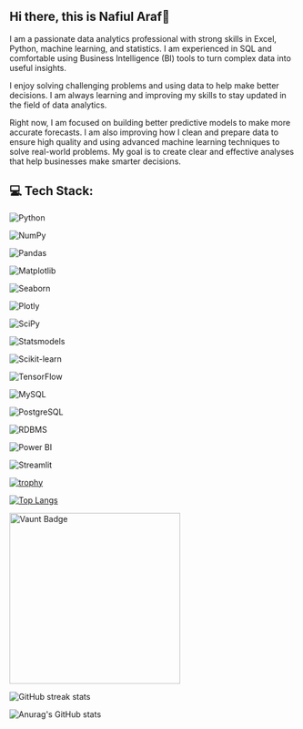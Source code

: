 ## Hi there, this is Nafiul Araf👋

I am a passionate data analytics professional with strong skills in Excel, Python, machine learning, and statistics. I am experienced in SQL and comfortable using Business Intelligence (BI) tools to turn complex data into useful insights.

I enjoy solving challenging problems and using data to help make better decisions. I am always learning and improving my skills to stay updated in the field of data analytics.

Right now, I am focused on building better predictive models to make more accurate forecasts. I am also improving how I clean and prepare data to ensure high quality and using advanced machine learning techniques to solve real-world problems. My goal is to create clear and effective analyses that help businesses make smarter decisions.

## 💻 Tech Stack:

<!-- Python -->
![Python](https://img.shields.io/badge/Python-3776AB?logo=python&logoColor=white&style=for-the-badge)

<!-- Numpy -->
![NumPy](https://img.shields.io/badge/NumPy-013243?logo=numpy&logoColor=white&style=for-the-badge)

<!-- Pandas -->
![Pandas](https://img.shields.io/badge/Pandas-150458?logo=pandas&logoColor=white&style=for-the-badge)

<!-- Matplotlib -->
![Matplotlib](https://img.shields.io/badge/Matplotlib-3776AB?logo=python&logoColor=white&style=for-the-badge)

<!-- Seaborn -->
![Seaborn](https://img.shields.io/badge/Seaborn-3776AB?logo=python&logoColor=white&style=for-the-badge)

<!-- Plotly -->
![Plotly](https://img.shields.io/badge/Plotly-3F4F75?logo=plotly&logoColor=white&style=for-the-badge)

<!-- Scipy -->
![SciPy](https://img.shields.io/badge/SciPy-8CAAE6?logo=scipy&logoColor=white&style=for-the-badge)

<!-- Statsmodels -->
![Statsmodels](https://img.shields.io/badge/Statsmodels-3776AB?logo=python&logoColor=white&style=for-the-badge)

<!-- Scikit-learn -->
![Scikit-learn](https://img.shields.io/badge/Scikit--learn-F7931E?logo=scikit-learn&logoColor=white&style=for-the-badge)

<!-- TensorFlow -->
![TensorFlow](https://img.shields.io/badge/TensorFlow-FF6F00?logo=tensorflow&logoColor=white&style=for-the-badge)

<!-- MySQL -->
![MySQL](https://img.shields.io/badge/MySQL-4479A1?logo=mysql&logoColor=white&style=for-the-badge)

<!-- PostgreSQL -->
![PostgreSQL](https://img.shields.io/badge/PostgreSQL-4169E1?logo=postgresql&logoColor=white&style=for-the-badge)

<!-- RDBMS -->
![RDBMS](https://img.shields.io/badge/RDBMS-003B57?logo=database&logoColor=white&style=for-the-badge)

<!-- Power BI -->
![Power BI](https://img.shields.io/badge/Power%20BI-F2C811?logo=power-bi&logoColor=black&style=for-the-badge)

<!-- Streamlit -->
![Streamlit](https://img.shields.io/badge/Streamlit-FF4B4B?logo=streamlit&logoColor=white&style=for-the-badge)


[![trophy](https://github-profile-trophy.vercel.app/?username=nafiul-araf&theme=blue)](https://github.com/ryo-ma/github-profile-trophy)

[![Top Langs](https://github-readme-stats.vercel.app/api/top-langs/?username=nafiul-araf&theme=dark)](https://github.com/anuraghazra/github-readme-stats)

[<img src="https://api.vaunt.dev/v1/github/entities/nafiul-araf/contributions?format=svg&private=false" alt="Vaunt Badge" width="300">](https://github.com/nafiul-araf) 

![GitHub streak stats](https://streak-stats.demolab.com/?user=nafiul-araf&theme=dark)

![Anurag's GitHub stats](https://github-readme-stats.vercel.app/api?username=nafiul-araf&show_icons=true&theme=transparent)

